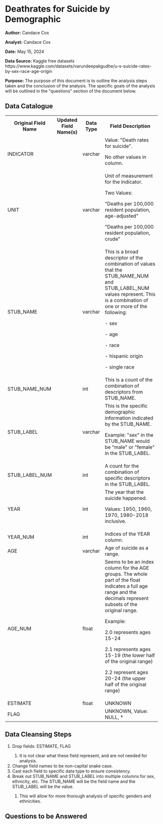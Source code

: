 # Deathrates for Suicide by Demographic

<p> <b>Author:</b> Candace Cox</p>
<p> <b>Analyst:</b> Candace Cox</p>
<p> <b>Date:</b> May 15, 2024</p>
<p> <b>Data Source:</b> Kaggle free datasets
https://www.kaggle.com/datasets/varundeepakgudhe/u-s-suicide-rates-by-sex-race-age-origin</p>
<p><b>Purpose:</b> The purpose of this document is to outline the analysis steps taken and the conclusion of the analysis.
The specific goals of the analysis will be outlined in the "questions" section of the document below.


<h2>Data Catalogue</h2>
<table>
    <tr>
        <th>Original Field Name</th>
        <th>Updated Field Name(s)</th>
        <th>Data Type</th>
        <th>Field Description</th>
    </tr>
    <tr>
        <td>INDICATOR</td>
        <td></td>
        <td>varchar</td>
        <td>Value: "Death rates for suicide".
            <p>No other values in column.</p>
        </td>
    </tr>
    <tr>
        <td>UNIT</td>
        <td></td>
        <td>varchar</td>
        <td>Unit of measurement for the indicator.
            <p>Two Values:</p>
            <p>"Deaths per 100,000 resident population, age-adjusted"</p>
            <p>"Deaths per 100,000 resident population, crude"</p>
        </td>
    </tr>
    <tr>
        <td>STUB_NAME</td>
        <td></td>
        <td>varchar</td>
        <td>This is a broad descriptor of the combination of values that the STUB_NAME_NUM and STUB_LABEL_NUM values represent. This is a combination of one or more of the following:
            <p>- sex</p>
            <p>- age</p>
            <p>- race</p>
            <p>- hispanic origin</p>
            <p>- single race</p>
        </td>
    </tr>
    <tr>
        <td>STUB_NAME_NUM</td>
        <td></td>
        <td>int</td>
        <td>This is a count of the combination of descriptors from STUB_NAME.</td>
    </tr>
    <tr>
        <td>STUB_LABEL</td>
        <td></td>
        <td>varchar</td>
        <td>This is the specific demographic information indicated by the STUB_NAME. 
            <p>Example: "sex" in the STUB_NAME would be "male" or "female" in the STUB_LABEL.</p>
        </td>
    </tr>
    <tr>
        <td>STUB_LABEL_NUM</td>
        <td></td>
        <td>int</td>
        <td>A count for the combination of specific descriptors in the STUB_LABEL.</td>
    </tr>
    <tr>
        <td>YEAR</td>
        <td></td>
        <td>int</td>
        <td>The year that the suicide happened. 
            <p>Values: 1950, 1960, 1970, 1980-2018 inclusive.</p>
        </td>
    </tr>
    <tr>
        <td>YEAR_NUM</td>
        <td></td>
        <td>int</td>
        <td>Indices of the YEAR column.</td>
    </tr>
    <tr>
        <td>AGE</td>
        <td></td>
        <td>varchar</td>
        <td>Age of suicide as a range.</td>
    </tr>
    <tr>
        <td>AGE_NUM</td>
        <td></td>
        <td>float</td>
        <td>Seems to be an index column for the AGE groups. The whole part of the float indicates a full age range and the decimals represent subsets of the original range.
            <p>Example: </p>
            <p>2.0 represents ages 15-24</p>
            <p>2.1 represents ages 15-19 (the lower half of the original range)</p>
            <p>2.2 represent ages 20-24 (the upper half of the original range)</p>
        </td>
    </tr>
    <tr>
        <td>ESTIMATE</td>
        <td></td>
        <td>float</td>
        <td>UNKNOWN</td>
    </tr>
    <tr>
        <td>FLAG</td>
        <td></td>
        <td></td>
        <td>UNKNOWN, Value: NULL, *</td>
    </tr>
</table>

<h2>Data Cleansing Steps</h2>
<ol>
  <li>Drop fields: ESTIMATE, FLAG </li>
    <ol>
      <li>It is not clear what these field represent, and are not needed for analysis.</li>
    </ol>
  <li>Change field names to be non-capital snake case.</li>
  <li>Cast each field to specific data type to ensure consistency.</li>
  <li>Break out STUB_NAME and STUB_LABEL into multiple columns for sex, ethnicity, etc. The STUB_NAME will be the field name and the STUB_LABEL will be the value.</li>
    <ol>
      <li>This will allow for more thorough analysis of specific genders and ethnicities.</li>
    </ol>
</ol>

<h2>Questions to be Answered</h2>

